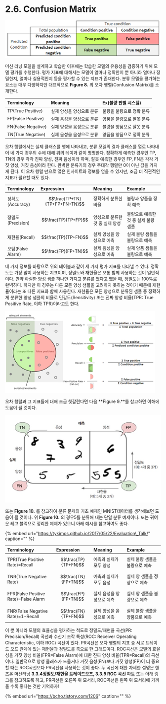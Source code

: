 # 2.6. Confusion Matrix

![Figure 8. Confusion Matrix](../.gitbook/assets/figure-8.png)

머신 러닝 모델을 설계하고 학습한 이후에는 학습한 모델의 유용성을 검증하기 위해 모델 평가를 수행한다. 평가 지표에 대해서는 모델이 얼마나 정확한지 뿐 아니라 얼마나 정밀한지, 얼마나 실용적인지 등을 평가할 수 있는 지표가 존재한다. 분류 모델을 평가하는 요소는 매우 다양하지만 대표적으로 **Figure 8.** 의 오차 행렬\(Confusion Matrix\)를 소개한다.

| Terminology | Meaning | Ex\(불량 판별 시스템\) |
| :--- | :--- | :--- |
| TP\(True Positive\) | 실제 양성을 양성으로 분류 | 불량을 불량으로 정확 분류 |
| FP\(False Positive\) | 실제 음성을 양성으로 분류 | 양품을 불량으로 잘못 분류 |
| FN\(False Negative\) | 실제 양성을 음성으로 분류 | 불량을 양품으로 잘못 분류 |
| TN\(True Negative\) | 실제 음성을 음성으로 분류 | 양품을 양품으로 정확 분류 |

오차 행렬에서는 실제 클래스를 행에 나타내고, 분류 모델의 결과 클래스를 열로 나타내어 네 가지 경우의 수에 대해 위의 테이과 같이 명명한다. 정확하게 예측한 경우인 TP, TN의 경우 각각 진짜 양성, 진짜 음성이라 하며, 잘못 예측한 경우인 FP, FN은 각각 거짓 양성, 거짓 음성이라 한다. 완벽한 분류기의 경우 주대각 행렬만 0이 아닌 값을 가지게 된다. 이 오차 행렬 만으로 많은 인사이트와 정보를 얻을 수 있지만, 조금 더 직관적인 지표가 필요할 때도 있다.

| Terminology | Expression | Meaning | Example |
| :--- | :--- | :--- | :--- |
| 정확도\(Accuracy\) | $$\frac{TP+TN}{TP+FP+FN+TN}$$ | 정확하게 분류한 비율 | 불량과 양품을 정확 예측 |
| 정밀도\(Precision\) | $$\frac{TP}{TP+FP}$$ | 양성으로 분류한 것 중 실제 양성 | 불량으로 예측한 것 중 실제 불량 샘플 |
| 재현율\(Recall\) | $$\frac{TP}{TP+FN}$$ | 실제 양성을 양성으로 예측 | 실제 불량 샘플을 불량으로 예측 |
| 오탐\(False Alarm\) | $$\frac{FP}{FP+TN}$$ | 실제 음성을 양성으로 예측 | 실제 양품 샘플을 불량으로 예측 |

네 가지 정보를 바탕으로 위의 테이블과 같이 세 가지 평가 지표를 나타낼 수 있다. 정확도는 가장 많이 사용하는 지표이며, 정밀도와 재현율은 보통 함께 사용하는 것이 일반적이다. 만약 확실한 양성 샘플 하나만 가지고 분류를 했다고 했을 때, 정밀도는 100%로 완벽하다. 하지만 이 경우는 다른 모든 양성 샘플을 고려하지 못하는 것이기 때문에 재현율이라는 또 다른 지표와 함께 사용한다. 재현율은 모든 양성으로 분류된 샘플 중 정확하게 분류한 양성 샘플의 비율로 민감도\(Sensitivity\) 또는 진짜 양성 비율\(TPR: True Positive Rate, 이하 TPR\)이라고도 한다.

![Figure 9. Visualize how classification performance metrics are calculated](../.gitbook/assets/figure-9.png)

오차 행렬과 그 지표들에 대해 조금 헷갈린다면 다음 **Figure 9.**를 참고하면 이해에 도움이 될 것이다.

![Figure 10. Confusion Matrix Example of 5-Detector](../.gitbook/assets/figure-10.png)

또는 **Figure 10.** 를 참고하여 분류 문제의 기초 예제인 MNIST데이터를 생각해보면 도움이 될 것이다. 위 **Figure 10.** 의 경우5를 분류해 내는 단일 분류 예제이다. 또는 귀여운 레고 블럭으로 정리한 예제가 있으니 아래 예시를 참고하여도 좋다.

{% embed url="https://tykimos.github.io/2017/05/22/Evaluation\_Talk/" caption="" %}

| Terminology | Expression | Meaning | Example |
| :--- | :--- | :--- | :--- |
| TPR\(True Positive Rate\)=Recall | $$\frac{TP}{TP+FN}$$ | 예측과 실제가 모두 양성 | 실제 불량 샘플을 불량으로 예측 |
| TNR\(True Negative Rate\) | $$\frac{TN}{FP+TN}$$ | 예측과 실제가 모두 음성 | 실제 양 샘플을 정상으로 예측 |
| FPR\(False Positive Rate\)=False Alarm | $$\frac{FP}{FP+TN}$$ | 실제 음성을 양성으로 예측 | 실제 양 샘플을 불량으로 예측 |
| FNR\(False Negative Rate\)=1-Recall | $$\frac{FN}{TP+FN}$$ | 실제 양성을 음성으로 예측 | 실제 불량 샘플을 양품으로 예측 |

이 뿐 아니라 모델의 효율성을 평가하는 척도로 정밀도/재현율 곡선\(PR: Precision/Recall\) 곡선과 수신기 조작 특성\(ROC: Receiver Operating Characteristic, 이하 ROC\) 곡선이 있다. PR곡선은 오차 행렬의 지표 중 서로 트레이드 오프 관계에 있는 재현율과 정밀도를 축으로 한 그래프이다. ROC곡선은 모델의 효율성을 거짓 양성 비율\(FPR=False Alarm\)에 대한 진짜 양성 비율\(TPR=Recall\)의 곡선이다. 일반적으로 양성 클래스가 드물거나 거짓 음성\(FN\)보다 거짓 양성\(FP\)이 더 중요할 때는 ROC곡선보다 PR곡선을 사용하는 것이 좋다. 두 곡선에 대한 자세한 설명은 핸즈온 머신러닝 **3.3.4정밀도/재현율 트레이드오프, 3.3.5 ROC** **곡선** 파트 또는 아래 링크를 참고하도록 하고, PR곡선은 오른쪽 위 모서리, ROC곡선은 왼쪽 위 모서리에 가까울 수록 좋다는 것만 기억하자!

{% embed url="https://bcho.tistory.com/1206" caption="" %}

